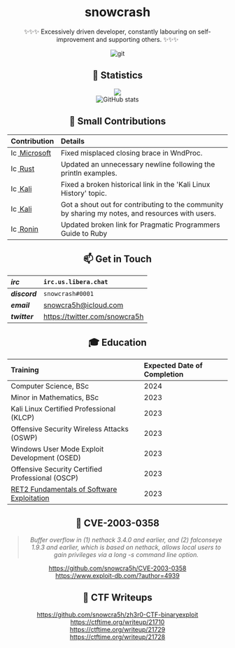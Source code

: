 <!--
**snowcra5h/snowcra5h** is a ✨ _special_ ✨ repository because its `README.md` (this file) appears on your GitHub profile.

Here are some ideas to get you started:

-->

<div align="center">
<div>
  <h1> snowcrash </h1>
  ✨✨✨ Excessively driven developer, constantly labouring on self-improvement and supporting others. ✨✨✨
  </div>

![git](https://user-images.githubusercontent.com/90065760/235245849-264f6a6e-ded8-4176-ad98-19daeb543255.gif)

</div>

<div align="center">

## 🧮 Statistics
  ![](https://komarev.com/ghpvc/?username=snowcra5h&color=blue&style=flat)  
![GitHub stats](https://github-readme-stats.vercel.app/api?username=snowcra5h)  

## 🌟 Small Contributions
| Contribution | Details |
| :--- | :--- |
| [<img src="https://user-images.githubusercontent.com/90065760/235228107-b54ad02e-0eca-4fe2-aed9-917f9c4f81ef.png" alt="Icon" width="16" height="16"/> Microsoft](https://github.com/MicrosoftDocs/win32/pull/1551) | Fixed misplaced closing brace in WndProc. |
| [<img src="https://user-images.githubusercontent.com/90065760/235227449-e544793c-d7b6-4e40-b0a7-70d49dbbb788.png" alt="Icon" width="16" height="16" /> Rust](https://github.com/rust-lang/rust-by-example/pull/1694) | Updated an unnecessary newline following the println examples. |
| [<img src="https://user-images.githubusercontent.com/90065760/235226508-e02f6450-e3e8-4725-9c56-c13169f89ee8.png" alt="Icon" width="16" height="16" /> Kali](https://gitlab.com/kalilinux/documentation/kali-docs/-/merge_requests/281/diffs?commit_id=a5eaa90fb34a89ad5bf4d9cc3f4b3e416d91d68c) | Fixed a broken historical link in the 'Kali Linux History' topic. |
| [<img src="https://user-images.githubusercontent.com/90065760/235226508-e02f6450-e3e8-4725-9c56-c13169f89ee8.png" alt="Icon" width="16" height="16" /> Kali](https://www.kali.org/blog/kali-linux-2023-1-release/#community-shout-outs) | Got a shout out for contributing to the community by sharing my notes, and resources with users. |
| [<img src="https://user-images.githubusercontent.com/90065760/235227703-3b129755-5a2e-4395-9ae7-7c5359129075.png" alt="Icon" width="16" height="16" /> Ronin](https://github.com/ronin-rb/ronin-rb.github.io/pull/20) | Updated broken link for Pragmatic Programmers Guide to Ruby |
  
##  📫 Get in Touch
| ***irc*** | `irc.us.libera.chat` |
| :--- | :--- |
| ***discord*** | `snowcrash#0001` | 
| ***email*** | snowcra5h@icloud.com | 
| ***twitter*** | https://twitter.com/snowcra5h |


## 🎓 Education
| Training | Expected Date of Completion |
| :--- | :--- |
| Computer Science, BSc | 2024 |
| Minor in Mathematics, BSc | 2023 |
| Kali Linux Certified Professional (KLCP) | 2023 | 
| Offensive Security Wireless Attacks (OSWP) | 2023 | 
| Windows User Mode Exploit Development (OSED) | 2023 |
| Offensive Security Certified Professional (OSCP) | 2023 |
| [RET2 Fundamentals of Software Exploitation](https://wargames.ret2.systems/course) | 2023 |

## 🐛 CVE-2003-0358
> _Buffer overflow in (1) nethack 3.4.0 and earlier, and (2) falconseye 1.9.3 and earlier, which is based on nethack, allows local users to gain privileges via a long -s command line option._

https://github.com/snowcra5h/CVE-2003-0358  
  https://www.exploit-db.com/?author=4939


## 🏁 CTF Writeups  
  https://github.com/snowcra5h/zh3r0-CTF-binaryexploit  
  https://ctftime.org/writeup/21710  
  https://ctftime.org/writeup/21729  
  https://ctftime.org/writeup/21728  
</div>


